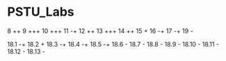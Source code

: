 # PSTU_Labs

8 ++
9 +++
10 +++
11 -+
12 ++
13 +++
14 ++
15 +
16 -+
17 -+
19 -

18.1 -+ 18.2 + 18.3 -+ 18.4 -+ 18.5 -+ 
18.6 - 18.7 - 18.8 - 18.9 - 18.10 - 18.11 - 18.12 - 18.13 - 

